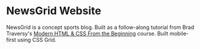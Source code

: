 # NewsGrid Website
NewsGrid is a concept sports blog. Built as a follow-along tutorial from Brad Traversy's [Modern HTML & CSS From the Beginning](https://www.udemy.com/course/modern-html-css-from-the-beginning/?utm_source=adwords&utm_medium=udemyads&utm_campaign=DSA_Catchall_la.EN_cc.US&utm_content=deal4584&utm_term=_._ag_95911180068_._ad_532194018659_._kw__._de_c_._dm__._pl__._ti_dsa-406594358574_._li_9028776_._pd__._&matchtype=b&gclid=CjwKCAjwos-HBhB3EiwAe4xM9yxgzuNA1VgZ-FZLVXCeqe1H7Lw-oioIU4_eCuFWMsBP2J1E5jFd3RoCT0wQAvD_BwE) course. Built mobile-first using CSS Grid.

